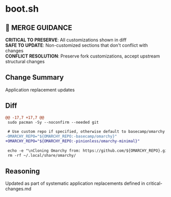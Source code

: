# boot.sh

## 🚨 MERGE GUIDANCE
**CRITICAL TO PRESERVE**: All customizations shown in diff  
**SAFE TO UPDATE**: Non-customized sections that don't conflict with changes  
**CONFLICT RESOLUTION**: Preserve fork customizations, accept upstream structural changes

## Change Summary
Application replacement updates

## Diff
```diff
@@ -17,7 +17,7 @@
 sudo pacman -Sy --noconfirm --needed git
 
 # Use custom repo if specified, otherwise default to basecamp/omarchy
-OMARCHY_REPO="${OMARCHY_REPO:-basecamp/omarchy}"
+OMARCHY_REPO="${OMARCHY_REPO:-pinionless/omarchy-minimal}"
 
 echo -e "\nCloning Omarchy from: https://github.com/${OMARCHY_REPO}.git"
 rm -rf ~/.local/share/omarchy/
```

## Reasoning
Updated as part of systematic application replacements defined in critical-changes.md
